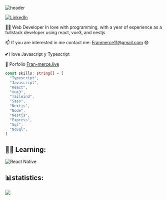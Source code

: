 
![header](https://capsule-render.vercel.app/api?type=Waving&color=timeGradient&height=200&section=header&text=Hi👋,%20I'm%20Francisco%20Merce&fontSize=50)

[![LinkedIn](https://img.shields.io/badge/LinkedIn-%230077B5.svg?logo=linkedin&logoColor=white)](https://www.linkedin.com/in/francisco-merce/)


👨‍🦱 Web Developer In love with programming, with a year of experience as a fullstack developer using react, vue3, and nestjs

📫 If you are interested in me contact me: Franmerce11@gmail.com 😎

💕 I love Javascript y Typescript

🚀 Porfolio <a href='https://www.fran-merce.live/' target='_blank'>Fran-merce.live </a>



```typescript
const skills: string[] = [
  "Typescript",
  "Javascript",
  "React",
  "Vue3",
  "Tailwind",
  "Sass",
  "Nextjs",
  "Node",
  "Nestjs",
  "Express",
  "Sql",
  "NoSql",
]
```

## 👨‍🎓 Learning:
![React Native](https://img.shields.io/badge/react_native-%2320232a.svg?style=flat-square&logo=react&logoColor=%2361DAFB)

## 📊statistics:

![](https://github-readme-stats.vercel.app/api/top-langs/?username=Fran-merce&theme=radical&hide_border=true&include_all_commits=false&count_private=false&layout=compact)






